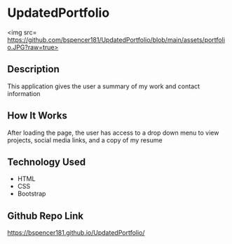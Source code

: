 # UpdatedPortfolio
<img src= https://github.com/bspencer181/UpdatedPortfolio/blob/main/assets/portfolio.JPG?raw=true>

## Description
This application gives the user a summary of my work and contact information
## How It Works
After loading the page, the user has access to a drop down menu to view projects, social media links, and a copy of my resume
## Technology Used
* HTML
* CSS
* Bootstrap
## Github Repo Link
 https://bspencer181.github.io/UpdatedPortfolio/